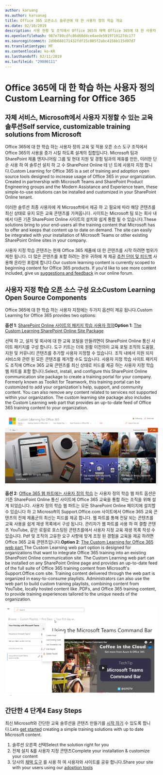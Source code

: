 ```yaml
---
author: karuang
ms.author: karuanag
title: Office 365 오픈소스 솔루션에 대 한 사용자 정의 학습 개요
ms.date: 02/10/2019
description: 사용 현황 및 조직에서 Office 365의 채택 Office 365에 대 한 사용자 정의 학습 수 가속화 하는 방법에 대해 알아봅니다. 이 솔루션에는 SharePoint Online 사용자 지정 웹 파트 및 Office 365 테 넌 트에 쉽게 구축 현대 SharePoint Online 커뮤니케이션 교육 사이트 포함 합니다.
ms.openlocfilehash: 987e780cdfc86d60ddce4aede5919719127dc177
ms.sourcegitcommit: 2d9b688171432fdf15c805f2abc415bb115d97d7
ms.translationtype: MT
ms.contentlocale: ko-KR
ms.lasthandoff: 02/11/2019
ms.locfileid: "29886111"
---
```

# <a name="custom-learning-for-office-365"></a><span data-ttu-id="6c35b-104">Office 365에 대 한 학습 하는 사용자 정의</span><span class="sxs-lookup"><span data-stu-id="6c35b-104">Custom Learning for Office 365</span></span>

## <a name="self-service-customizable-training-solutions-from-microsoft"></a><span data-ttu-id="6c35b-105">자체 서비스, Microsoft에서 사용자 지정할 수 있는 교육 솔루션</span><span class="sxs-lookup"><span data-stu-id="6c35b-105">Self service, customizable training solutions from Microsoft</span></span>

<span data-ttu-id="6c35b-p102">Office 365에 대 한 학습 하는 사용자 정의 교육 및 적용 오픈 소스 도구 조직에서 Office 365의 사용을 증가 시킬 하도록 설계의 집합입니다. Microsoft 팀과 SharePoint 제품 엔지니어링 그룹 및 현대 지원 및 경험 팀과의 제휴를 만든, 이러한 단순 사용 하 여 솔루션 설치 하 고 수 SharePoint Online 테 넌 트에 사용자 지정 합니다.</span><span class="sxs-lookup"><span data-stu-id="6c35b-p102">Custom Learning for Office 365 is a set of training and adoption open source tools designed to increase usage of Office 365 in your organization. Created in partnership with Microsoft Teams and SharePoint Product Engineering groups and the Modern Assistance and Experience team, these simple-to-use solutions can be installed and customized in your SharePoint Online tenant.</span></span> 

<span data-ttu-id="6c35b-p103">이러한 솔루션 최종 사용자에 게 Microsoft에서 제공 하 고 필요에 따라 해당 콘텐츠를 최신 상태로 유지 모든 교육 콘텐츠를 가져옵니다.  사이트는 Microsoft 팀 또는 회사 내에서 다른 기존 SharePoint Online 사이트의 설치와 쉽게 통합 될 수 있습니다.</span><span class="sxs-lookup"><span data-stu-id="6c35b-p103">These solutions bring to your end-users all the training content that Microsoft has to offer and keeps that content up to date on demand.  The site can easily be integrated with your installation of Microsoft Teams or other existing SharePoint Online sites in your company.</span></span>

<span data-ttu-id="6c35b-p104">사용자 지정 학습 콘텐츠는 현재 Office 365 제품에 대 한 콘텐츠를 시작 하려면 범위가 제한 됩니다.  더 많은 콘텐츠를 포함 하려는 경우 귀하에 게 제공 [추천 단어 및 피드백](feedback.md) 사용해 온라인 포럼에 합니다.</span><span class="sxs-lookup"><span data-stu-id="6c35b-p104">Our custom learning content is currently scoped to beginning content for Office 365 products.  If you'd like to see more content included, give us [suggestions and feedback](feedback.md) in our online forum.</span></span>  

## <a name="custom-learning-open-source-components"></a><span data-ttu-id="6c35b-112">사용자 지정 학습 오픈 소스 구성 요소</span><span class="sxs-lookup"><span data-stu-id="6c35b-112">Custom Learning Open Source Components</span></span>

<span data-ttu-id="6c35b-113">Office 365에 대 한 학습 하는 사용자 지정에는 두가지 옵션이 제공 됩니다.</span><span class="sxs-lookup"><span data-stu-id="6c35b-113">Custom Learning for Office 365 provides two options:</span></span> 

<span data-ttu-id="6c35b-114">**옵션 1**: [SharePoint Online 사이트의 패키지 학습 사용자 정의](installsitepackage.md)</span><span class="sxs-lookup"><span data-stu-id="6c35b-114">**Option 1**: [The Custom Learning SharePoint Online Site Package](installsitepackage.md)</span></span>

<span data-ttu-id="6c35b-p105">선택 하 고, 설치 및 회사에 대 한 교육 포털을 만들려면이 SharePoint Online 통신 사이트 패키지를 구성 합니다. 도구 키트는 더욱 원활 이전의이 교육 포털 조직의 도움말, 지원 및 커뮤니티 콘텐츠를 추가할 사용자 지정할 수 있습니다. 조직 내에서 지원 되지 서비스와 관련 된 모든 콘텐츠를 제거할 수도 있습니다. 사용자 지정 학습 사이트 패키지도 조직에 Office 365 교육 콘텐츠를 최신 상태로 피드를 제공 하는 사용자 지정 학습 웹 파트를 포함 합니다.</span><span class="sxs-lookup"><span data-stu-id="6c35b-p105">Select, install, and configure this SharePoint Online communication site package to create a training portal for your company. Formerly known as Toolkit for Teamwork, this training portal can be customized to add your organization's help, support, and community content. You can also remove any content related to services not supported within your organization. The custom learning site package also includes the Custom Learning web part that provides an up-to-date feed of Office 365 training content to your organization.</span></span> 

![Office 365 사이트 환경에 대 한 학습 하는 사용자 정의](media/clo365homepage.png)

<span data-ttu-id="6c35b-p106">**옵션 2**: [Office 365 웹 파트에는 사용자 정의 학습](installwebpart.md) 는 사용자 정의 학습 웹 파트 옵션은 기존 SharePoint Online 통신 사이트에 Office 365 교육을 통합 하는 조직을 위해 설계 되었습니다. 사용자 정의 학습 웹 파트는 모든 SharePoint Online 페이지에 설치할 수 있습니다 하 고 Microsoft의 Support.Office.com 사이트에서 Office 365 교육 콘텐츠의 전체 제품군의 최신는 피드를 제공 합니다. 웹 파트를 통해 전달 되는 콘텐츠를 교육 사용을 쉽게 재생 목록에서 구성 됩니다. 관리자가 웹 파트를 사용 하 여 결합 콘텐츠 YouTube, 같은 로컬로 호스팅된 콘텐츠를에서 사용자 지정 교육 재생 목록 작성 수 있습니다. Pdf 및 조직의 고유한 요구 사항에 맞게 조정 된 경험을 교육을 제공 하려면 Office 365 교육 콘텐츠입니다.</span><span class="sxs-lookup"><span data-stu-id="6c35b-p106">**Option 2**: [The Custom Learning for Office 365 web part ](installwebpart.md) The Custom Learning web part option is designed for organizations that want to integrate Office 365 training into an existing SharePoint Online communication site. The Custom Learning web part can be installed on any SharePoint Online page and provides an up-to-date feed of the full suite of Office 365 training content from Microsoft's Support.Office.com site. Training content delivered through the web part is organized in easy-to-consume playlists. Administrators can also use the web part to build custom training playlists, combining content from YouTube, locally hosted content like .PDFs, and Office 365 training content, to provide training experiences tailored to the unique needs of the organization.</span></span>

![Office 365 웹 파트에 대 한 학습 하는 사용자 정의](media/clo365customplaylist.png)

## <a name="4-easy-steps"></a><span data-ttu-id="6c35b-125">간단한 4 단계</span><span class="sxs-lookup"><span data-stu-id="6c35b-125">4 Easy Steps</span></span>

<span data-ttu-id="6c35b-126">최신 Microsoft와 간단한 교육 솔루션을 콘텐츠 만들기를 [시작 하기](getstarted.md) 수 있도록 합니다.</span><span class="sxs-lookup"><span data-stu-id="6c35b-126">Lets [get started](getstarted.md) creating a simple training solutions with up to date Microsoft content.</span></span>

1. <span data-ttu-id="6c35b-127">솔루션 오른쪽 선택</span><span class="sxs-lookup"><span data-stu-id="6c35b-127">Select the solution right for you</span></span>
2. <span data-ttu-id="6c35b-128">전체 설치 &를 사용자 지정 콘텐츠</span><span class="sxs-lookup"><span data-stu-id="6c35b-128">Complete your installation & customize your content</span></span>
3. <span data-ttu-id="6c35b-129">당사의 [채택 도구](driveadoption.md) 를 사용 하 여 사용자와 사이트를 공유 합니다.</span><span class="sxs-lookup"><span data-stu-id="6c35b-129">Share your site with your users using our [adoption tools](driveadoption.md)</span></span>
